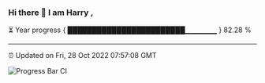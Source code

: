 ### Hi there 👋 I am Harry , 

⏳ Year progress { ████████████████████████▁▁▁▁▁▁ } 82.28 %

---

⏰ Updated on Fri, 28 Oct 2022 07:57:08 GMT

![Progress Bar CI](https://github.com/duykhang68/duykhang68/workflows/Progress%20Bar%20CI/badge.svg)
